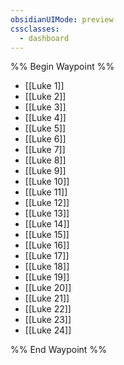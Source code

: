 ```yaml
---
obsidianUIMode: preview
cssclasses:
  - dashboard
---
```

%% Begin Waypoint %%
- [[Luke 1]]
- [[Luke 2]]
- [[Luke 3]]
- [[Luke 4]]
- [[Luke 5]]
- [[Luke 6]]
- [[Luke 7]]
- [[Luke 8]]
- [[Luke 9]]
- [[Luke 10]]
- [[Luke 11]]
- [[Luke 12]]
- [[Luke 13]]
- [[Luke 14]]
- [[Luke 15]]
- [[Luke 16]]
- [[Luke 17]]
- [[Luke 18]]
- [[Luke 19]]
- [[Luke 20]]
- [[Luke 21]]
- [[Luke 22]]
- [[Luke 23]]
- [[Luke 24]]

%% End Waypoint %%